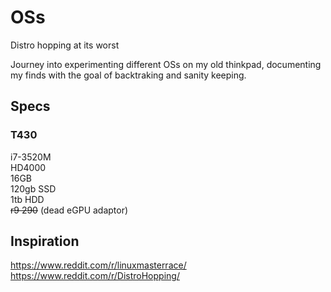 # OSs
Distro hopping at its worst

Journey into experimenting different OSs on my old thinkpad, documenting my finds with the goal of backtraking and sanity keeping.




## Specs
### T430  
i7-3520M  
HD4000  
16GB  
120gb SSD  
1tb   HDD  
~~r9 290~~ (dead eGPU adaptor) 


## Inspiration

https://www.reddit.com/r/linuxmasterrace/   
https://www.reddit.com/r/DistroHopping/